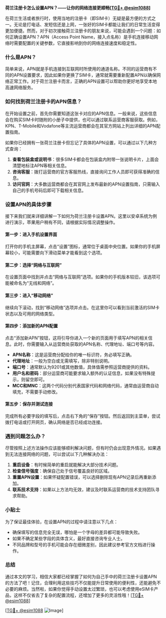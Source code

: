 **荷兰注册卡怎么设置APN？——让你的网络连接更顺畅[[TG💪+ @esim1088](https://t.me/s/esim1088)]**

在荷兰生活或者旅行时，使用当地的注册卡（即SIM卡）无疑是最方便的方式之一。无论是打电话、发短信还是上网，一张好的SIM卡都能让我们的日常生活变得更加便捷。然而，对于初次接触荷兰注册卡的朋友来说，可能会遇到一个问题：如何正确设置APN？APN（Access Point Name，接入点名称）是手机连接移动网络时需要配置的关键参数，它直接影响到你的网络连接速度和稳定性。

### 什么是APN？

简单来说，APN就是手机连接到互联网时所使用的通道名称。不同的运营商有不同的APN设置要求，因此如果你更换了SIM卡，通常就需要重新配置APN以确保网络正常工作。对于荷兰注册卡而言，正确的APN设置可以帮助你更好地享受本地高速网络服务。

### 如何找到荷兰注册卡的APN信息？

在开始设置之前，首先你需要知道这张卡对应的APN信息。一般来说，这些信息会在购买SIM卡时随附的小册子中提供，也可以通过联系运营商客服获取。例如，KPN、T-Mobile和Vodafone等主流运营商都会在其官方网站上列出详细的APN配置指南。

如果你已经拥有一张荷兰注册卡但忘记了具体的APN设置，可以通过以下几种方式查询：

1. **查看包装盒或说明书**：很多SIM卡都会在包装盒内附带一张说明卡片，上面会清楚地标注APN等相关信息。
2. **咨询客服**：拨打运营商的官方客服热线，直接询问工作人员即可获得准确的信息。
3. **访问官网**：大多数运营商都会在其官网上发布最新的APN设置指南，只需输入自己的手机号码后即可下载相关信息。

### 设置APN的具体步骤

接下来我们就来详细讲解一下如何为荷兰注册卡设置APN。这里以安卓系统为例进行演示，苹果用户稍有不同，请根据实际情况调整操作。

#### 第一步：进入手机设置界面
打开你的手机主屏幕，点击“设置”图标，通常位于桌面中央位置。如果你的手机屏幕较小，可能需要向下滑动菜单才能看到这个选项。

#### 第二步：选择“网络与互联网”
在设置页面中找到并点击“网络与互联网”选项。如果你的手机版本较旧，该选项可能被命名为“无线和网络”。

#### 第三步：进入“移动网络”
继续向下滚动，找到“移动网络”选项并点击。在这里你可以看到当前激活的SIM卡状态以及可用的网络类型。

#### 第四步：添加新的APN配置
点击“添加新APN”按钮，这将引导你进入一个新的页面用于填写APN的相关信息。此时，你需要输入从运营商处获取的APN名称、代理地址、端口号等内容。

- **APN名称**：这是运营商分配给你的唯一标识符，务必填写正确。
- **代理地址**：一般为空白或无需填写，除非特别说明。
- **端口号**：通常默认为9201或其他数值，具体值需参照运营商提供的资料。
- **用户名和密码**：部分运营商可能要求输入额外的认证信息，如果没有特殊提示，则留空即可。
- **MCC和MNC**：这两个代码分别代表国家代码和网络代码，通常由运营商自动填充，不需要手动修改。

#### 第五步：保存并测试连接
完成所有必要字段的填写后，点击右下角的“保存”按钮。然后返回到主菜单，尝试拨打电话或打开网页，确认网络是否已经成功连接。

### 遇到问题怎么办？

尽管按照上述方法操作应该能够顺利解决问题，但有时仍会出现意外情况。如果遇到无法连接网络的问题，可以尝试以下几种解决办法：

1. **重启设备**：有时候简单的重启就能解决大部分技术问题。
2. **检查信号强度**：确保自己处于信号覆盖良好的区域。
3. **重置APN设置**：如果怀疑配置错误，可以选择删除现有APN记录后再重新添加。
4. **联系技术支持**：如果以上方法均无效，建议及时联系运营商的技术支持团队寻求帮助。

### 小贴士

为了保证最佳体验，在设置APN的过程中请注意以下几点：
- 确保填写的信息完全无误，哪怕是一个字母的差异都可能导致失败。
- 如果不确定某些字段的具体含义，最好直接咨询专业人士。
- 不同品牌和型号的手机可能会存在细微差别，因此建议参考官方文档进行操作。

### 总结

通过本文的学习，相信大家都已经掌握了如何为自己手中的荷兰注册卡设置APN的方法了吧！记住，合理利用这些技巧不仅能提升日常使用的便利性，还能避免不必要的麻烦。当然啦，如果你觉得手动设置太过繁琐，也可以考虑使用eSIM卡产品，这样不仅省去了复杂的配置流程，还增加了更多的灵活性哦！[[TG💪+ @esim1088](https://t.me/s/esim1088)]

[[TG💪+ @esim1088](https://t.me/s/esim1088) ![Image](https://i.postimg.cc/4NQfJmqS/Snipaste-2025-05-13-00-14-12.png)]
